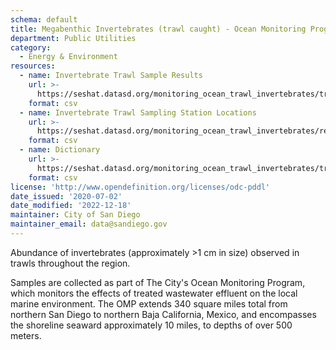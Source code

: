```yaml
---
schema: default
title: Megabenthic Invertebrates (trawl caught) - Ocean Monitoring Program
department: Public Utilities
category:
  - Energy & Environment
resources:
  - name: Invertebrate Trawl Sample Results
    url: >-
      https://seshat.datasd.org/monitoring_ocean_trawl_invertebrates/trawl_invertebrates_datasd.csv
    format: csv
  - name: Invertebrate Trawl Sampling Station Locations
    url: >-
      https://seshat.datasd.org/monitoring_ocean_trawl_invertebrates/reference_stations_invertebrate_trawls.csv
    format: csv
  - name: Dictionary
    url: >-
      https://seshat.datasd.org/monitoring_ocean_trawl_invertebrates/trawl_invertebrates_dictionary_datasd.csv
    format: csv
license: 'http://www.opendefinition.org/licenses/odc-pddl'
date_issued: '2020-07-02'
date_modified: '2022-12-18'
maintainer: City of San Diego
maintainer_email: data@sandiego.gov
---
```

Abundance of invertebrates (approximately >1 cm in size) observed in trawls throughout the region.
<!--more-->
Samples are collected as part of The City's Ocean Monitoring Program, which monitors the effects of treated wastewater effluent on the local marine environment. The OMP extends 340 square miles total from northern San Diego to northern Baja California, Mexico, and encompasses the shoreline seaward approximately 10 miles, to depths of over 500 meters.
